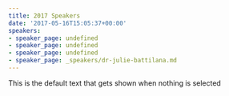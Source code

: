 ```yaml
---
title: 2017 Speakers
date: '2017-05-16T15:05:37+00:00'
speakers:
- speaker_page: undefined
- speaker_page: undefined
- speaker_page: undefined
- speaker_page: _speakers/dr-julie-battilana.md
---
```

This is the default text that gets shown when nothing is selected
